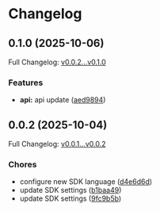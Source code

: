 # Changelog

## 0.1.0 (2025-10-06)

Full Changelog: [v0.0.2...v0.1.0](https://github.com/bountylaboratories/python-sdk/compare/v0.0.2...v0.1.0)

### Features

* **api:** api update ([aed9894](https://github.com/bountylaboratories/python-sdk/commit/aed9894ce044d7d362494ab5271a2361a1d5d3a9))

## 0.0.2 (2025-10-04)

Full Changelog: [v0.0.1...v0.0.2](https://github.com/bountylaboratories/python-sdk/compare/v0.0.1...v0.0.2)

### Chores

* configure new SDK language ([d4e6d6d](https://github.com/bountylaboratories/python-sdk/commit/d4e6d6d7a89f1706c81db5cf7013c01c14cd4e3e))
* update SDK settings ([b1baa49](https://github.com/bountylaboratories/python-sdk/commit/b1baa49ab531f863abd53d4ea0be0a9883f36894))
* update SDK settings ([9fc9b5b](https://github.com/bountylaboratories/python-sdk/commit/9fc9b5b30db13a0b3eedafd4e321f42c632758ec))
